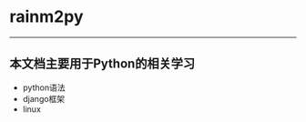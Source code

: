 # rainm2py
-------------------------------------
本文档主要用于Python的相关学习
-------------------------------------
+ python语法
+ django框架
+ linux
